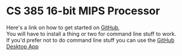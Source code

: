 # CS 385 16-bit MIPS Processor #
Here's a link on how to get started on [GitHub](https://git-scm.com/book/en/v1/Getting-Started),  
You will have to install a thing or two for command line stuff to work.  
If you'd prefer not to do command line stuff you can use the [GitHub Desktop App](https://desktop.github.com/)  
